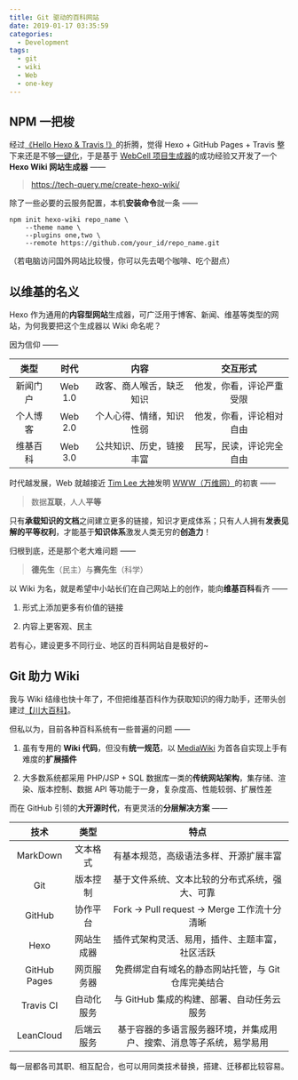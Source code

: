 ```yaml
---
title: Git 驱动的百科网站
date: 2019-01-17 03:35:59
categories:
  - Development
tags:
  - git
  - wiki
  - Web
  - one-key
---
```


## NPM 一把梭

经过[《Hello Hexo & Travis !》](/development/hello-hexo-travis/)的折腾，觉得 Hexo + GitHub Pages + Travis 整下来还是不够[一键化](/tags/one-key/)，于是基于 [WebCell 项目生成器](https://www.npmjs.com/package/create-web-cell)的成功经验又开发了一个 **Hexo Wiki 网站生成器** ——

> https://tech-query.me/create-hexo-wiki/

除了一些必要的云服务配置，本机**安装命令**就一条 ——

```shell
npm init hexo-wiki repo_name \
    --theme name \
    --plugins one,two \
    --remote https://github.com/your_id/repo_name.git
```

（若电脑访问国外网站比较慢，你可以先去喝个咖啡、吃个甜点）

## 以维基的名义

Hexo 作为通用的**内容型网站**生成器，可广泛用于博客、新闻、维基等类型的网站，为何我要把这个生成器以 Wiki 命名呢？

因为信仰 ——

|   类型   |  时代   |           内容           |         交互形式         |
| :------: | :-----: | :----------------------: | :----------------------: |
| 新闻门户 | Web 1.0 | 政客、商人喉舌，缺乏知识 | 他发，你看，评论严重受限 |
| 个人博客 | Web 2.0 | 个人心得、情绪，知识性弱 | 他发，你看，评论相对自由 |
| 维基百科 | Web 3.0 | 公共知识、历史，链接丰富 | 民写，民读，评论完全自由 |

时代越发展，Web 就越接近 [Tim Lee 大神](https://www.wikiwand.com/zh/%E8%92%82%E5%A7%86%C2%B7%E4%BC%AF%E7%BA%B3%E6%96%AF-%E6%9D%8E)发明 [WWW（万维网）](https://www.wikiwand.com/zh/%E4%B8%87%E7%BB%B4%E7%BD%91)的初衷 ——

> 数据**互联**，人人**平等**

只有**承载知识的文档**之间建立更多的链接，知识才更成体系；只有人人拥有**发表见解的平等权利**，才能基于**知识体系**激发人类无穷的**创造力**！

归根到底，还是那个老大难问题 ——

> **德先生**（民主）与**赛先生**（科学）

以 Wiki 为名，就是希望中小站长们在自己网站上的创作，能向**维基百科**看齐 ——

1.  形式上添加更多有价值的链接

2.  内容上更客观、民主

若有心，建设更多不同行业、地区的百科网站自是极好的~

## Git 助力 Wiki

我与 Wiki 结缘也快十年了，不但把维基百科作为获取知识的得力助手，还带头创建过[【川大百科】](https://web.archive.org/web/20150307081711/http://wiki.fyscu.com:80/Wiki/%E9%A6%96%E9%A1%B5)。

但私以为，目前各种百科系统有一些普遍的问题 ——

1.  虽有专用的 **Wiki 代码**，但没有**统一规范**，以 [MediaWiki](https://www.mediawiki.org/) 为首各自实现上手有难度的**扩展插件**

2.  大多数系统都采用 PHP/JSP + SQL 数据库一类的**传统网站架构**，集存储、渲染、版本控制、数据 API 等功能于一身，复杂度高、性能较弱、扩展性差

而在 GitHub 引领的**大开源时代**，有更灵活的**分层解决方案** ——

|     技术     |    类型    |                                 特点                                 |
| :----------: | :--------: | :------------------------------------------------------------------: |
|   MarkDown   |  文本格式  |                有基本规范，高级语法多样、开源扩展丰富                |
|     Git      |  版本控制  |            基于文件系统、文本比较的分布式系统，强大、可靠            |
|    GitHub    |  协作平台  |             Fork -> Pull request -> Merge 工作流十分清晰             |
|     Hexo     | 网站生成器 |            插件式架构灵活、易用，插件、主题丰富，社区活跃            |
| GitHub Pages | 网页服务器 |         免费绑定自有域名的静态网站托管，与 Git 仓库完美结合          |
|  Travis CI   | 自动化服务 |              与 GitHub 集成的构建、部署、自动任务云服务              |
|  LeanCloud   | 后端云服务 | 基于容器的多语言服务器环境，并集成用户、搜索、消息等子系统，易学易用 |

每一层都各司其职、相互配合，也可以用同类技术替换，搭建、迁移都比较容易。
